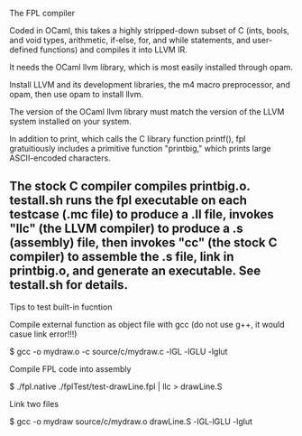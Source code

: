 The FPL compiler

Coded in OCaml, this takes a highly stripped-down subset of C (ints,
bools, and void types, arithmetic, if-else, for, and while statements,
and user-defined functions) and compiles it into LLVM IR.

It needs the OCaml llvm library, which is most easily installed through opam.

Install LLVM and its development libraries, the m4 macro preprocessor,
and opam, then use opam to install llvm.

The version of the OCaml llvm library must match the version of the LLVM
system installed on your system.

In addition to print, which calls the C library function printf(),
fpl gratuitiously includes a primitive function "printbig," which
prints large ASCII-encoded characters.

The stock C compiler compiles printbig.o.  testall.sh runs the fpl
executable on each testcase (.mc file) to produce a .ll file, invokes
"llc" (the LLVM compiler) to produce a .s (assembly) file, then
invokes "cc" (the stock C compiler) to assemble the .s file, link in
printbig.o, and generate an executable.  See testall.sh for details.
------------------------------
Tips to test built-in fucntion

Compile external function as object file with gcc (do not use g++, it would casue link error!!!)

$ gcc -o mydraw.o -c source/c/mydraw.c -lGL -lGLU -lglut

Compile FPL code into assembly 

$ ./fpl.native ./fplTest/test-drawLine.fpl | llc > drawLine.S

Link two files

$ gcc -o mydraw source/c/mydraw.o drawLine.S -lGL-lGLU -lglut

